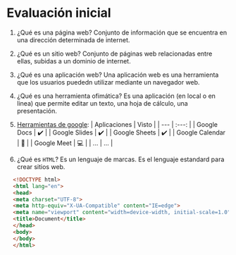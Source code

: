 # Evaluación inicial

1. ¿Qué es una página web?
Conjunto de información que se encuentra en una dirección determinada de internet.

2. ¿Qué es un sitio web?
Conjunto de páginas web relacionadas entre ellas, subidas a un dominio de internet.

3. ¿Qué es una aplicación web?
Una aplicación web es una herramienta que los usuarios puededn utilizar mediante un navegador web.

4. ¿Qué es una herramienta ofimática?
Es una aplicación (en local o en linea) que permite editar un texto, una hoja de cálculo, una presentación.

5. [Herramientas de google](https://www.google.com/intl/es-419/chrome/browser-tools/):
| Aplicaciones | Visto |
| --- | :---: |
| Google Docs | :heavy_check_mark: |
| Google Slides | :heavy_check_mark: |
| Google Sheets | :heavy_check_mark: |
| Google Calendar | :calendar: |
| Google Meet | :computer: |
| ... | ... |

6. ¿Qué es ``HTML``?
Es un lenguaje de marcas. Es el lenguaje estandard para crear sitios web.

```html
  <!DOCTYPE html>
  <html lang="en">
  <head>
  <meta charset="UTF-8">
  <meta http-equiv="X-UA-Compatible" content="IE=edge">
  <meta name="viewport" content="width=device-width, initial-scale=1.0">
  <title>Document</title>
  </head>
  <body>
  </body>
  </html>
```
